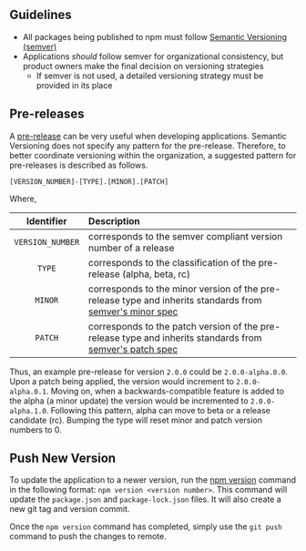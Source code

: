## Guidelines
* All packages being published to npm must follow [Semantic Versioning (semver)](https://semver.org/)
* Applications _should_ follow semver for organizational consistency, but product owners make the final decision on versioning strategies
  - If semver is not used, a detailed versioning strategy must be provided in its place

## Pre-releases
A [pre-release](https://semver.org/#spec-item-9) can be very useful when developing applications. Semantic Versioning does not specify any pattern for the pre-release. Therefore, to better coordinate versioning within the organization, a suggested pattern for pre-releases is described as follows.

```
[VERSION_NUMBER]-[TYPE].[MINOR].[PATCH]
```

Where,

| Identifier | Description |
| :---:        |     :---     |
| `VERSION_NUMBER`   | corresponds to the semver compliant version number of a release     | 
| `TYPE` | corresponds to the classification of the pre-release (alpha, beta, rc)       |
|`MINOR` | corresponds to the minor version of the pre-release type and inherits standards from [semver's minor spec](https://semver.org/#spec-item-7) |
|`PATCH` | corresponds to the patch version of the pre-release type and inherits standards from [semver's patch spec](https://semver.org/#spec-item-6)|

Thus, an example pre-release for version `2.0.0` could be `2.0.0-alpha.0.0`. Upon a patch being applied, the version would increment to `2.0.0-alpha.0.1`. Moving on, when a backwards-compatible feature is added to the alpha (a minor update) the version would be incremented to `2.0.0-alpha.1.0`. Following this pattern, alpha can move to beta or a release candidate (rc). Bumping the type will reset minor and patch version numbers to 0.

## Push New Version
To update the application to a newer version, run the [npm version](https://docs.npmjs.com/cli/version) command in the following format: `npm version <version number>`. This command will update the `package.json` and `package-lock.json` files. It will also create a new git tag and version commit. 

Once the `npm version` command has completed, simply use the `git push` command to push the changes to remote.
